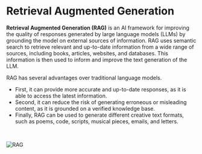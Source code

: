 # Retrieval Augmented Generation

**Retrieval Augmented Generation (RAG)** is an AI framework for improving the quality of responses generated by large language models (LLMs) by grounding the model on external sources of information. RAG uses semantic search to retrieve relevant and up-to-date information from a wide range of sources, including books, articles, websites, and databases. This information is then used to inform and improve the text generation of the LLM.

RAG has several advantages over traditional language models.

* First, it can provide more accurate and up-to-date responses, as it is able to access the latest information.
* Second, it can reduce the risk of generating erroneous or misleading content, as it is grounded on a verified knowledge base.
* Finally, RAG can be used to generate different creative text formats, such as poems, code, scripts, musical pieces, emails, and letters.

<br>

![RAG](../../assets/img/diagrams/rag.jpg)

<br>
